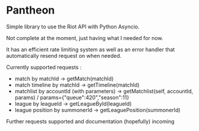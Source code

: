 # Pantheon

Simple library to use the Riot API with Python Asyncio.

Not complete at the moment, just having what I needed for now.

It has an efficient rate limiting system as well as an error handler that automatically resend request on when needed.

Currently supported requests : 
 * match by matchId -> getMatch(matchId)
 * match timeline by matchId -> getTimeline(matchId)
 * matchlist by accountId (with parameters) -> getMatchlist(self, accountId, params) / params={"queue":420","season":11}
 * league by leagueId -> getLeagueById(leagueId)
 * league position by summonerId -> getLeaguePosition(summonerId)

Further requests supported and documentation (hopefully) incoming
